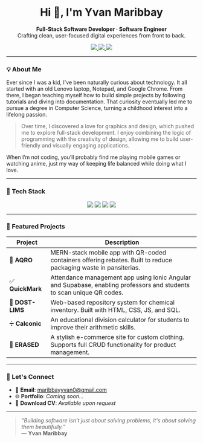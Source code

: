 <h1 align="center">Hi 👋, I'm Yvan Maribbay</h1>

<p align="center">
  <strong>Full-Stack Software Developer · Software Engineer</strong><br/>
  Crafting clean, user-focused digital experiences from front to back.
</p>

<p align="center">
  <a href="mailto:maribbayyvan0@gmail.com">
    <img src="https://img.shields.io/badge/Email-D14836?style=flat&logo=gmail&logoColor=white" />
  </a>
  <a href="https://github.com/yvanmaribbay">
    <img src="https://img.shields.io/badge/GitHub-100000?style=flat&logo=github&logoColor=white" />
  </a>
  <a href="#">
    <img src="https://img.shields.io/badge/Portfolio-Under_Development-blue?style=flat" />
  </a>
</p>

---

### 💡 About Me

Ever since I was a kid, I’ve been naturally curious about technology. It all started with an old Lenovo laptop, Notepad, and Google Chrome. From there, I began teaching myself how to build simple projects by following tutorials and diving into documentation. That curiosity eventually led me to pursue a degree in Computer Science, turning a childhood interest into a lifelong passion.

>Over time, I discovered a love for graphics and design, which pushed me to explore full-stack development. I enjoy combining the logic of programming with the creativity of design, allowing me to build user-friendly and visually engaging applications.

When I’m not coding, you’ll probably find me playing mobile games or watching anime, just my way of keeping life balanced while doing what I love.

---

### 🧰 Tech Stack

<div align="center">

<!-- Languages -->
<img src="https://skillicons.dev/icons?i=html,css,js,ts,c#,python,java" />

<!-- Frontend -->
<img src="https://skillicons.dev/icons?i=react,angular,ionic,vue" />

<!-- Backend & DB -->
<img src="https://skillicons.dev/icons?i=nodejs,express,mongodb,mysql,supabase,firebase" />

<!-- Tools & Design -->
<img src="https://skillicons.dev/icons?i=git,github,figma,adobexd,canva" />

</div>

---

### 🚀 Featured Projects

| Project | Description |
|--------|-------------|
| 🔁 **AQRO** | MERN-stack mobile app with QR-coded containers offering rebates. Built to reduce packaging waste in pansiterias. |
| ✅ **QuickMark** | Attendance management app using Ionic Angular and Supabase, enabling professors and students to scan unique QR codes. |
| 🧪 **DOST-LIMS** | Web-based repository system for chemical inventory. Built with HTML, CSS, JS, and SQL. |
| ➗ **Calconic** | An educational division calculator for students to improve their arithmetic skills. |
| 🧥 **ERASED** | A stylish e-commerce site for custom clothing. Supports full CRUD functionality for product management. |

---


### 📨 Let's Connect

- 📧 **Email**: [maribbayyvan0@gmail.com](mailto:maribbayyvan0@gmail.com)  
- 🌐 **Portfolio**: *Coming soon...*  
- 💼 **Download CV**: *Available upon request*

---

> _“Building software isn't just about solving problems, it's about solving them beautifully.”_  
> — **Yvan Maribbay**
